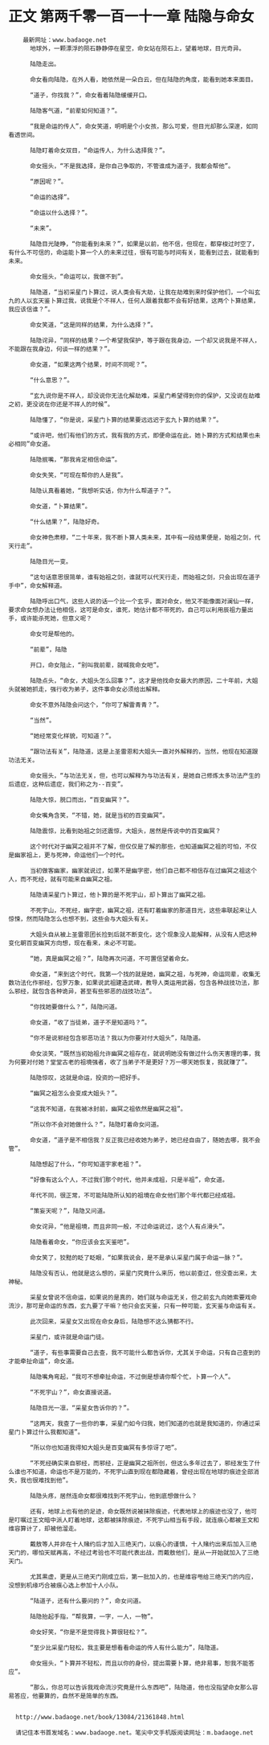 # 正文 第两千零一百一十一章 陆隐与命女
        最新网址：www.badaoge.net
          地球外，一颗漂浮的陨石静静停在星空，命女站在陨石上，望着地球，目光奇异。
      
          陆隐走出。
      
          命女看向陆隐，在外人看，她依然是一朵白云，但在陆隐的角度，能看到她本来面目。
      
          “道子，你找我？”，命女看着陆隐缓缓开口。
      
          陆隐客气道，“前辈如何知道？”。
      
          “我是命运的传人”，命女笑道，明明是个小女孩，那么可爱，但目光却那么深邃，如同看透世间。
      
          陆隐盯着命女双目，“命运传人，为什么选择我？”。
      
          命女摇头，“不是我选择，是你自己争取的，不管谁成为道子，我都会帮他”。
      
          “原因呢？”。
      
          “命运的选择”。
      
          “命运以什么选择？”。
      
          “未来”。
      
          陆隐目光陡睁，“你能看到未来？”，如果是以前，他不信，但现在，都穿梭过时空了，有什么不可信的，命运能卜算一个人的未来过往，很有可能与时间有关，能看到过去，就能看到未来。
      
          命女摇头，“命运可以，我做不到”。
      
          陆隐道，“当初采星门卜算过，说人类会有大劫，让我在劫难到来时保护他们，一个叫玄九的人以玄天鉴卜算过我，说我是个不祥人，任何人跟着我都不会有好结果，这两个卜算结果，我应该信谁？”。
      
          命女笑道，“这是同样的结果，为什么选择？”。
      
          陆隐诧异，“同样的结果？一个希望我保护，等于跟在我身边，一个却又说我是不祥人，不能跟在我身边，何谈一样的结果？”。
      
          命女道，“如果这两个结果，时间不同呢？”。
      
          “什么意思？”。
      
          “玄九说你是不祥人，却没说你无法化解劫难，采星门希望得到你的保护，又没说在劫难之初，更没说在你还是不祥人的时候”。
      
          陆隐懂了，“你是说，采星门卜算的结果要远远迟于玄九卜算的结果？”。
      
          “或许吧，他们有他们的方式，我有我的方式，即便命运在此，她卜算的方式和结果也未必相同”命女道。
      
          陆隐抿嘴，“那我肯定相信命运”。
      
          命女失笑，“可现在帮你的人是我”。
      
          陆隐认真看着她，“我想听实话，你为什么帮道子？”。
      
          命女道，“卜算结果”。
      
          “什么结果？”，陆隐好奇。
      
          命女神色肃穆，“二十年来，我不断卜算人类未来，其中有一段结果便是，始祖之剑，代天行走”。
      
          陆隐目光一变。
      
          “这句话意思很简单，谁有始祖之剑，谁就可以代天行走，而始祖之剑，只会出现在道子手中”，命女解释道。
      
          陆隐呼出口气，这些人说的话一个比一个玄乎，面对命女，他又不能像面对澜仙一样，要求命女想办法让他相信，这可是命女，谁死，她估计都不带死的，自己可以利用辰祖力量出手，或许能杀死她，但意义呢？
      
          命女可是帮他的。
      
          “前辈”，陆隐
      
          开口，命女阻止，“别叫我前辈，就喊我命女吧”。
      
          陆隐点头，“命女，大姐头怎么回事？”，这才是他找命女最大的原因，二十年前，大姐头就被她抓走，强行收为弟子，这件事命女必须给出解释。
      
          命女不意外陆隐会问这个，“你可了解雷青青？”。
      
          “当然”。
      
          “她经常变化样貌，可知道？”。
      
          “跟功法有关”，陆隐道，这是上圣雷恩和大姐头一直对外解释的，当然，他现在知道跟功法无关。
      
          命女摇头，“与功法无关，但，也可以解释为与功法有关，是她自己修炼太多功法产生的后遗症，这种后遗症，我们称之为--百变”。
      
          陆隐大惊，脱口而出，“百变幽冥？”。
      
          命女嘴角含笑，“不错，她，就是当初的百变幽冥”。
      
          陆隐震惊，比看到始祖之剑还震惊，大姐头，居然是传说中的百变幽冥？
      
          这个时代对于幽冥之祖并不了解，但仅仅是了解的那些，也知道幽冥之祖的可怕，不仅是幽家祖上，更与死神，命运他们一个时代。
      
          当初做客幽家，幽家就说过，如果不是幽字密，他们自己都不相信存在过幽冥之祖这个人，而不死经，就有可能来自幽冥之祖。
      
          陆隐请采星门卜算过，他卜算的是不死宇山，却卜算出了幽冥之祖。
      
          不死宇山，不死经，幽字密，幽冥之祖，还有盯着幽家的那道目光，这些串联起来让人惊悚，然而陆隐怎么也想不到，这些会与大姐头有关。
      
          大姐头自从被上圣雷恩团长捡到后就不断变化，这个现象没人能解释，从没有人把这种变化朝百变幽冥方向想，现在看来，未必不可能。
      
          “她，真是幽冥之祖？”，陆隐再次问道，不可置信望着命女。
      
          命女道，“来到这个时代，我第一个找的就是她，幽冥之祖，与死神，命运同辈，收集无数功法化作邪经，包罗万象，如果说武祖建造武碑，教导人类运用武器，包含各种战技功法，那么邪经，就包含各种诡异，甚至有些邪恶的战技功法”。
      
          “你找她要做什么？”，陆隐问道。
      
          命女道，“收了当徒弟，道子不是知道吗？”。
      
          “你不是说邪经包含邪恶功法？我以为你要对付大姐头”，陆隐道。
      
          命女淡笑，“既然当初始祖允许幽冥之祖存在，就说明她没有做过什么伤天害理的事，我为何要对付她？堂堂古老的祖境强者，收了当弟子不是更好？万一哪天她恢复，我就赚了”。
      
          陆隐惊叹，这就是命运，投资的一把好手。
      
          “幽冥之祖怎么会变成大姐头？”。
      
          “这我不知道，在我被冰封前，幽冥之祖依然是幽冥之祖”。
      
          “所以你不会对她做什么？”，陆隐盯着命女问道。
      
          命女道，“道子是不相信我？反正我已经收她为弟子，她已经自由了，随她去哪，我不会管”。
      
          陆隐想起了什么，“你可知道宇家老祖？”。
      
          “好像有这么个人，不过我们那个时代，他并未成祖，只是半祖”，命女道。
      
          年代不同，很正常，不可能陆隐所认知的祖境在命女他们那个年代都已经成祖。
      
          “策妄天呢？”，陆隐又问道。
      
          命女诧异，“他是祖境，而且非同一般，不过命运说过，这个人有点滑头”。
      
          陆隐看着命女，“你应该会玄天鉴吧”。
      
          命女笑了，狡黠的眨了眨眼，“如果我说会，是不是承认采星门属于命运一脉？”。
      
          陆隐没有否认，他就是这么想的，采星门究竟什么来历，他以前查过，但没查出来，太神秘。
      
          采星女曾说不信命运，如果说的是真的，她们就与命运无关，但之前玄九向她索要戏命流沙，那可是命运的东西，玄九要了干嘛？他只会玄天鉴，只有一种可能，玄天鉴与命运有关。
      
          此次回来，采星女又出现在命女身后，陆隐想不这么猜都不行。
      
          采星门，或许就是命运门徒。
      
          “道子，有些事需要自己去查，我不可能什么都告诉你，尤其关于命运，只有自己查到的才能牵扯命运”，命女道。
      
          陆隐嘴角弯起，“我可不想牵扯命运，不过倒是想请你帮个忙，卜算一个人”。
      
          “不死宇山？”，命女直接说道。
      
          陆隐目光一凛，“采星女告诉你的？”。
      
          “这两天，我查了一些你的事，采星门如今归我，她们知道的也就是我知道的，你通过采星门卜算过什么我都知道”。
      
          “所以你也知道我得知大姐头是百变幽冥有多惊讶了吧”。
      
          “不死经确实来自邪经，而邪经，正是幽冥之祖所创，但这么多年过去了，邪经发生了什么谁也不知道，命运也不是万能的，不死宇山直到现在都隐藏着，曾经出现在地球的痕迹全部消失，我也很难找到他”。
      
          陆隐头疼，居然连命女都很难找到不死宇山，他到底想做什么？
      
          还有，地球上也有他的足迹，命女既然说被抹除痕迹，代表地球上的痕迹也没了，他可是叮嘱过王文暗中派人盯着地球，这都被抹除痕迹，不死宇山相当有手段，就连痕心都被王文和维容算计了，却被他溜走。
      
          戴敖等人并非在十人赌约后才加入三绝天门，以痕心的谨慎，十人赌约出来后加入三绝天门的，哪怕天赋再高，不经过考验也不可能代表出战，而戴敖他们，是从一开始就加入了三绝天门。
      
          尤其黒虚，更是从三绝天门刚成立后，第一批加入的，也是维容甩给三绝天门的内应，没想到机缘巧合被痕心选上参加十人小队。
      
          “陆道子，还有什么要问的？”，命女问道。
      
          陆隐抬起手指，“帮我算，一字，一人，一物”。
      
          命女好笑，“你是不是觉得我卜算很轻松？”。
      
          “至少比采星门轻松，我主要是想看看命运的传人有什么能力”，陆隐道。
      
          命女摇头，“卜算并不轻松，而且以你的身份，提出需要卜算，绝非易事，恕我不能答应”。
      
          “那么，你总可以告诉我戏命流沙究竟是什么东西吧”，陆隐道，他也没指望命女那么容易答应，他要算的，自然不是简单的东西。
      
      
      http://www.badaoge.net/book/13084/21361848.html
      
      请记住本书首发域名：www.badaoge.net。笔尖中文手机版阅读网址：m.badaoge.net